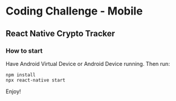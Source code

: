# Coding Challenge - Mobile
## React Native Crypto Tracker

### How to start
Have Android Virtual Device or Android Device running. Then run:
```
npm install
npx react-native start
```

Enjoy!